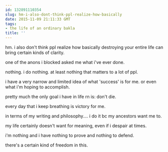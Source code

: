 ```yaml
---
id: 132891110354
slug: hm-i-also-dont-think-ppl-realize-how-basically
date: 2015-11-09 21:11:33 GMT
tags:
- the life of an ordinary bakla
title: ''
---
```

hm. i also don't think ppl realize how basically destroying your entire life can bring certain kinds of clarity.

one of the anons i blocked asked me what i've ever done.

nothing. i do nothing. at least nothing that matters to a lot of ppl.

i have a very narrow and limited idea of what 'success' is for me. or even what i'm hoping to accomplish.

pretty much the only goal i have in life rn is: don't die.

every day that i keep breathing is victory for me.

in terms of my writing and philosophy.... i do it bc my ancestors want me to. 

my life certainly doesn't want for meaning, even if i despair at times.

i'm nothing and i have nothing to prove and nothing to defend.

there's a certain kind of freedom in this.